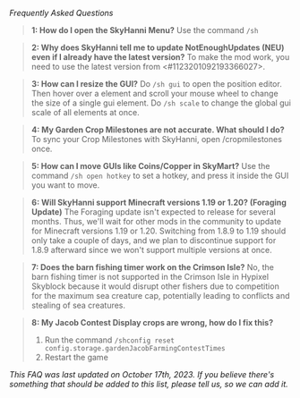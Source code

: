 _Frequently Asked Questions_

> **1: How do I open the SkyHanni Menu?**
> Use the command `/sh`

> **2: Why does SkyHanni tell me to update NotEnoughUpdates (NEU) even if I already have the latest version?**
> To make the mod work, you need to use the latest version from <#1123201092193366027>.

> **3: How can I resize the GUI?**
> Do `/sh gui` to open the position editor. Then hover over a element and scroll your mouse wheel to change the size of a single gui element.
> Do `/sh scale` to change the global gui scale of all elements at once.

> **4: My Garden Crop Milestones are not accurate. What should I do?**
> To sync your Crop Milestones with SkyHanni, open /cropmilestones once.

> **5: How can I move GUIs like Coins/Copper in SkyMart?**
> Use the command `/sh open hotkey` to set a hotkey, and press it inside the GUI you want to move.

> **6: Will SkyHanni support Minecraft versions 1.19 or 1.20? (Foraging Update)**
> The Foraging update isn't expected to release for several months.
> Thus, we'll wait for other mods in the community to update for Minecraft versions 1.19 or 1.20.
> Switching from 1.8.9 to 1.19 should only take a couple of days, and we plan to discontinue support for 1.8.9 afterward since we won't support multiple versions at once.

> **7: Does the barn fishing timer work on the Crimson Isle?**
> No, the barn fishing timer is not supported in the Crimson Isle in Hypixel Skyblock because it would disrupt other fishers due to competition for the maximum sea creature cap, potentially leading to conflicts and stealing of sea creatures.

> **8: My Jacob Contest Display crops are wrong, how do I fix this?**
> 1. Run the command `/shconfig reset config.storage.gardenJacobFarmingContestTimes`
> 2. Restart the game

*This FAQ was last updated on October 17th, 2023.
If you believe there's something that should be added to this list, please tell us, so we can add it.*